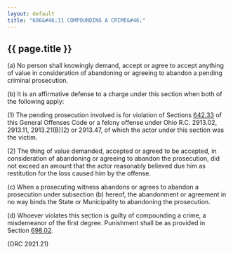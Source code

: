 ```yaml
---
layout: default 
title: "606&#46;11 COMPOUNDING A CRIME&#46;"
---
```


{{ page.title }}
----------------

​(a) No person shall knowingly demand, accept or agree to accept
anything of value in consideration of abandoning or agreeing to abandon
a pending criminal prosecution.

​(b) It is an affirmative defense to a charge under this section when
both of the following apply:

​(1) The pending prosecution involved is for violation of Sections
[642.33](32691a38.html) of this General Offenses Code or a felony
offense under Ohio R.C. 2913.02, 2913.11, 2913.21(B)(2) or 2913.47, of
which the actor under this section was the victim.

​(2) The thing of value demanded, accepted or agreed to be accepted, in
consideration of abandoning or agreeing to abandon the prosecution, did
not exceed an amount that the actor reasonably believed due him as
restitution for the loss caused him by the offense.

​(c) When a prosecuting witness abandons or agrees to abandon a
prosecution under subsection (b) hereof, the abandonment or agreement in
no way binds the State or Municipality to abandoning the prosecution.

​(d) Whoever violates this section is guilty of compounding a crime, a
misdemeanor of the first degree. Punishment shall be as provided in
Section [698.02](38e2f631.html).

(ORC 2921.21)

